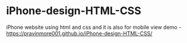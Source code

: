 # iPhone-design-HTML-CSS

iPhone website using html and css and it is also for mobile view
demo - https://pravinmore001.github.io/iPhone-design-HTML-CSS/
